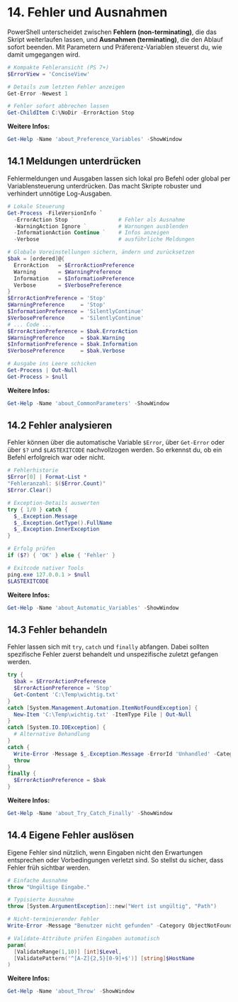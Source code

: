 # 14. Fehler und Ausnahmen

PowerShell unterscheidet zwischen **Fehlern (non-terminating)**, die das Skript weiterlaufen lassen, und **Ausnahmen (terminating)**, die den Ablauf sofort beenden. Mit Parametern und Präferenz-Variablen steuerst du, wie damit umgegangen wird.

```powershell
# Kompakte Fehleransicht (PS 7+)
$ErrorView = 'ConciseView'

# Details zum letzten Fehler anzeigen
Get-Error -Newest 1

# Fehler sofort abbrechen lassen
Get-ChildItem C:\NoDir -ErrorAction Stop
```

**Weitere Infos:**

```powershell
Get-Help -Name 'about_Preference_Variables' -ShowWindow
```

## 14.1 Meldungen unterdrücken

Fehlermeldungen und Ausgaben lassen sich lokal pro Befehl oder global per Variablensteuerung unterdrücken. Das macht Skripte robuster und verhindert unnötige Log-Ausgaben.

```powershell
# Lokale Steuerung
Get-Process -FileVersionInfo `
  -ErrorAction Stop `              # Fehler als Ausnahme
  -WarningAction Ignore `          # Warnungen ausblenden
  -InformationAction Continue `    # Infos anzeigen
  -Verbose                         # ausführliche Meldungen
```

```powershell
# Globale Voreinstellungen sichern, ändern und zurücksetzen
$bak = [ordered]@{
  ErrorAction   = $ErrorActionPreference
  Warning       = $WarningPreference
  Information   = $InformationPreference
  Verbose       = $VerbosePreference
}
$ErrorActionPreference = 'Stop'
$WarningPreference     = 'Stop'
$InformationPreference = 'SilentlyContinue'
$VerbosePreference     = 'SilentlyContinue'
# ... Code ...
$ErrorActionPreference = $bak.ErrorAction
$WarningPreference     = $bak.Warning
$InformationPreference = $bak.Information
$VerbosePreference     = $bak.Verbose
```

```powershell
# Ausgabe ins Leere schicken
Get-Process | Out-Null
Get-Process > $null
```

**Weitere Infos:**

```powershell
Get-Help -Name 'about_CommonParameters' -ShowWindow
```

## 14.2 Fehler analysieren

Fehler können über die automatische Variable `$Error`, über `Get-Error` oder über `$?` und `$LASTEXITCODE` nachvollzogen werden. So erkennst du, ob ein Befehl erfolgreich war oder nicht.

```powershell
# Fehlerhistorie
$Error[0] | Format-List *
"Fehleranzahl: $($Error.Count)"
$Error.Clear()
```

```powershell
# Exception-Details auswerten
try { 1/0 } catch {
  $_.Exception.Message
  $_.Exception.GetType().FullName
  $_.Exception.InnerException
}
```

```powershell
# Erfolg prüfen
if ($?) { 'OK' } else { 'Fehler' }

# Exitcode nativer Tools
ping.exe 127.0.0.1 > $null
$LASTEXITCODE
```

**Weitere Infos:**

```powershell
Get-Help -Name 'about_Automatic_Variables' -ShowWindow
```

## 14.3 Fehler behandeln

Fehler lassen sich mit `try`, `catch` und `finally` abfangen. Dabei sollten spezifische Fehler zuerst behandelt und unspezifische zuletzt gefangen werden.

```powershell
try {
  $bak = $ErrorActionPreference
  $ErrorActionPreference = 'Stop'
  Get-Content 'C:\Temp\wichtig.txt'
}
catch [System.Management.Automation.ItemNotFoundException] {
  New-Item 'C:\Temp\wichtig.txt' -ItemType File | Out-Null
}
catch [System.IO.IOException] {
  # Alternative Behandlung
}
catch {
  Write-Error -Message $_.Exception.Message -ErrorId 'Unhandled' -Category NotSpecified
  throw
}
finally {
  $ErrorActionPreference = $bak
}
```

**Weitere Infos:**

```powershell
Get-Help -Name 'about_Try_Catch_Finally' -ShowWindow
```

## 14.4 Eigene Fehler auslösen

Eigene Fehler sind nützlich, wenn Eingaben nicht den Erwartungen entsprechen oder Vorbedingungen verletzt sind. So stellst du sicher, dass Fehler früh sichtbar werden.

```powershell
# Einfache Ausnahme
throw "Ungültige Eingabe."

# Typisierte Ausnahme
throw [System.ArgumentException]::new("Wert ist ungültig", "Path")

# Nicht-terminierender Fehler
Write-Error -Message "Benutzer nicht gefunden" -Category ObjectNotFound -ErrorId 'User404' -TargetObject 'max.mustermann'
```

```powershell
# Validate-Attribute prüfen Eingaben automatisch
param(
  [ValidateRange(1,10)] [int]$Level,
  [ValidatePattern('^[A-Z]{2,5}[0-9]+$')] [string]$HostName
)
```

**Weitere Infos:**

```powershell
Get-Help -Name 'about_Throw' -ShowWindow
```

